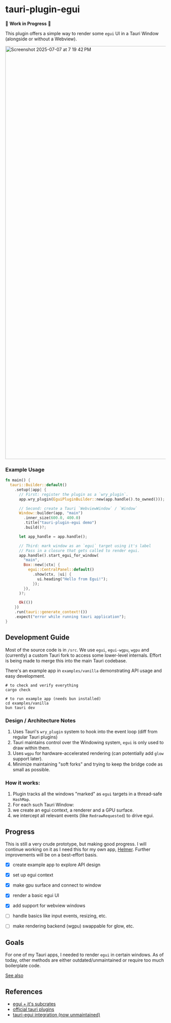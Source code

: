 # tauri-plugin-egui

🚧 **Work in Progress** 🚧

This plugin offers a simple way to render some `egui` UI in a Tauri Window (alongside or without a Webview).

<img width="1294" alt="Screenshot 2025-07-07 at 7 19 42 PM" src="https://github.com/user-attachments/assets/c56dcc60-6698-44f5-8941-ff6881e79d93" />

### Example Usage

```rust
fn main() {
  tauri::Builder::default()
    .setup(|app| {
      // First: register the plugin as a `wry_plugin`.
      app.wry_plugin(EguiPluginBuilder::new(app.handle().to_owned()));

      // Second: create a Tauri `WebviewWindow` / `Window`
      Window::builder(app, "main")
        .inner_size(600.0, 400.0)
        .title("tauri-plugin-egui demo")
        .build()?;

      let app_handle = app.handle();

      // Third: mark window as an `egui` target using it's label
      // Pass in a closure that gets called to render egui.
      app.handle().start_egui_for_window(
        "main",
        Box::new(|ctx| {
          egui::CentralPanel::default()
            .show(ctx, |ui| {
              ui.heading("Hello from Egui!");
            });
        }),
      )?;

      Ok(())
    })
    .run(tauri::generate_context!())
    .expect("error while running tauri application");
}
```

## Development Guide

Most of the source code is in `/src`. We use `egui`, `egui-wgpu`, `wgpu` and (currently) a custom Tauri fork to access some lower-level internals. Effort is being made to merge this into the main Tauri codebase.

There's an example app in `examples/vanilla` demonstrating API usage and easy development.

```
# to check and verify everything
cargo check

# to run example app (needs bun installed)
cd examples/vanilla
bun tauri dev
```


### Design / Architecture Notes

1. Uses Tauri's `wry_plugin` system to hook into the event loop (diff from regular Tauri plugins)
2. Tauri maintains control over the Windowing system, `egui` is only used to draw within them.
3. Uses `wgpu` for hardware-accelerated rendering (can potentially add `glow` support later).
4. Minimize maintaining "soft forks" and trying to keep the bridge code as small as possible.

### How it works:

1. Plugin tracks all the windows "marked" as `egui` targets in a thread-safe `HashMap`.
2. For each such Tauri Window:
  1. we create an egui context, a renderer and a GPU surface.
  2. we intercept all relevant events (like `RedrawRequested`) to drive egui.


## Progress

This is still a very crude prototype, but making good progress. I will continue working on it as I need this for my own app, [Helmer](https://www.helmer.app). Further improvements will be on a best-effort basis.

- [x] create example app to explore API design
- [x] set up egui context
- [x] make gpu surface and connect to window
- [x] render a basic egui UI
- [x] add support for webview windows
- [ ] handle basics like input events, resizing, etc.
- [ ] make rendering backend (wgpu) swappable for glow, etc.


## Goals

For one of my Tauri apps, I needed to render `egui` in certain windows. As of today, other methods are either outdated/unmaintained or require too much boilerplate code.

[See also](https://github.com/clearlysid/egui-tao?tab=readme-ov-file#goals--motivations)


## References

- [egui + it's subcrates](https://github.com/emilk/egui)
- [official tauri plugins](https://github.com/tauri-apps/plugins-workspace)
- [tauri-egui integration (now unmaintained)](https://github.com/tauri-apps/tauri-egui)

